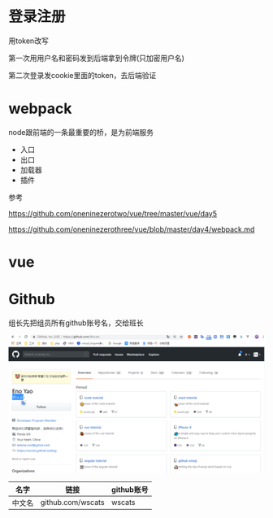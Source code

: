 # 登录注册

用token改写

第一次用用户名和密码发到后端拿到令牌(只加密用户名)

第二次登录发cookie里面的token，去后端验证


# webpack

node跟前端的一条最重要的桥，是为前端服务

- 入口
- 出口
- 加载器
- 插件

参考

https://github.com/oneninezerotwo/vue/tree/master/vue/day5

https://github.com/oneninezerothree/vue/blob/master/day4/webpack.md


# vue

# Github

组长先把组员所有github账号名，交给班长

<img src="4.png">

|名字|链接|github账号|
|-|-|-|
|中文名|github.com/wscats|wscats|